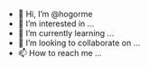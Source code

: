 - 👋 Hi, I’m @hogorme
- 👀 I’m interested in ...
- 🌱 I’m currently learning ...
- 💞️ I’m looking to collaborate on ...
- 📫 How to reach me ...

<!---
hogorme/hogorme is a ✨ special ✨ repository because its `README.md` (this file) appears on your GitHub profile.
You can click the Preview link to take a look at your changes.
--->
